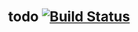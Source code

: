 todo [![Build Status](https://secure.travis-ci.org/mid0111/todo.png?branch=master)](http://travis-ci.org/mid0111/todo)
====
